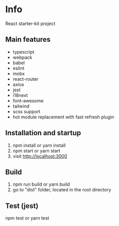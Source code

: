 # Info
React starter-kit project

## Main features
* typescript
* webpack
* babel
* eslint
* mobx
* react-router
* axios
* jest
* i18next
* font-awesome
* tailwind
* scss support
* hot module replacement with fast refresh plugin

## Installation and startup
1. npm install or yarn install
2. npm start or yarn start
3. visit [http://localhost:3000](http://localhost:3000/)

## Build
1. npm run build or yarn build
2. go to "dist" folder, located in the root directory

## Test (jest)
npm test or yarn test
